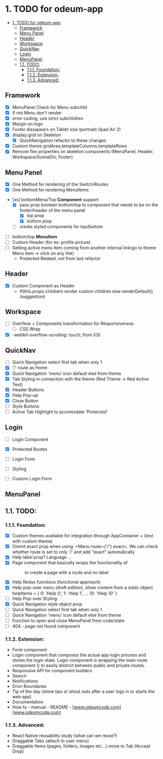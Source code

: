 # 1. TODO for odeum-app
<!-- TOC -->

- [1. TODO for odeum-app](#1-todo-for-odeum-app)
	- [Framework](#framework)
	- [Menu Panel](#menu-panel)
	- [Header](#header)
	- [Workspace](#workspace)
	- [QuickNav](#quicknav)
	- [Login](#login)
	- [MenuPanel](#menupanel)
	- [1.1. TODO:](#11-todo)
		- [1.1.1. Foundation:](#111-foundation)
		- [1.1.2. Extension:](#112-extension)
		- [1.1.3. Advanced:](#113-advanced)

<!-- /TOC -->

## Framework

- [x] MenuPanel Check for Menu subchild
- [x] If not Menu don't render
- [x] error coding, use strict subchildren
- [x] Margin on logo
- [x] Footer dissapears on Tablet size (portrait) (Ipad Air 2)
- [x] display:grid on Skeleton
	-[x] QuickNavigation refactor to these changes
- [x] Custom theme gridArea,templateColumns,templateRows
- [x] Remove flex properties on skeleton components (MenuPanel, Header, Workspace/SceneDiv, Footer)

## Menu Panel

- [x] One Method for rendering of the Switch/Routes
- [x] One Method for rendering MenuItems
- [xs] bottomMenu/Top **Component** support 
	- [x] pass prop boolean bottom/top to component that needs to be on the footer/header of the menu panel
		- [x] top prop
		- [x] bottom prop
	- [ ] create styled components for top/bottom 
- [ ] bottom/top **MenuItem**
- [ ] Custom Header (for ex: profile picture)
- [ ] Setting active menu item coming from another internal link(go to theme Menu item -> click on any link)
	- Protected Related, not from last refactor

## Header

- [x] Custom Component as Header
	- if(this.props.children) render custom children else renderDefault() (suggestion)

## Workspace

- [ ] Overflow + Components transformation for Responsiveness 
	- [ ] CSS Wrap
- [x] -webkit-overflow-scrolling: touch; from  iOS

## QuickNav

- [ ] Quick Navigation select first tab when only 1
- [x] '/' route as Home
- [x] Quick Navigation 'menu' icon default else from theme
- [x] Tab Styling in connection with the theme (Red Theme -> Red Active Text)
- [x] Header Buttons
- [x] Help Pop-up
- [x] Close Button
- [ ] Style Buttons 
- [ ] Active Tab Highlight to accomodate 'Protected'

## Login

- [ ] Login Component
- [x] Protected Routes
- [ ] Login Form
- [ ] Styling
- [ ] Custom Login Form


## MenuPanel
## 1.1. TODO:

### 1.1.1. Foundation:
- [x] Custom themes available for integration through AppContainer + (test with custom theme)
- [x] Ommit exact prop when using: <Menu route={'/'} exact>. We can check whether route is set to only '/' and add "exact" automatically
- [x] Help label prop? Language ... 
- [x] Page component that basically wraps the functionality of <Menu> to create a page with a route and no label
- [x] Help Redux functions (functional approach)
- [x] Help pop-over menu (draft edition), show content from a static object helpItems = { 0: 'Help 0', 1: 'Help 1', ... 10: 'Help 10' }
	<!-- Help is not getting stuff from a static object but it renders the ID of the active tab/menuItem in a small pop up through Redux-->
- [ ] Help Pop-over Styling
- [x] Quick Navigation style object prop
- [ ] Quick Navigation select first tab when only 1
- [ ] Quick Navigation 'menu' icon default else from theme
- [ ] Function to open and close MenuPanel from code/state
- [ ] 404 - page not found component

### 1.1.2. Extension:
- Form component
- Login component that composes the actual app login process and stores the login state. Login component is wrapping the main route component (<AppRouter />) to easily distinct between public and private routes. 
- Responsive API for component builders
- Search
- Notifications
- Error Boundaries
- Tip of the day (show tips or shout outs after a user logs in or starts the web app)
- Documentation
- How to - manual - README - [www.odeumcode.com](www.odeumcode.com)

### 1.1.3. Advanced:
- React Native reusability study (what can we reuse?)
- Draggable Tabs (attach to user menu)
- Draggable Items (pages, folders, images etc...) move to Tab (Accept Drop)

